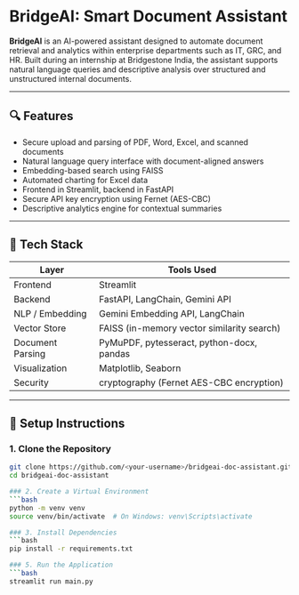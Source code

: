 # BridgeAI: Smart Document Assistant

**BridgeAI** is an AI-powered assistant designed to automate document retrieval and analytics within enterprise departments such as IT, GRC, and HR. Built during an internship at Bridgestone India, the assistant supports natural language queries and descriptive analysis over structured and unstructured internal documents.

---

## 🔍 Features

- Secure upload and parsing of PDF, Word, Excel, and scanned documents
- Natural language query interface with document-aligned answers
- Embedding-based search using FAISS
- Automated charting for Excel data
- Frontend in Streamlit, backend in FastAPI
- Secure API key encryption using Fernet (AES-CBC)
- Descriptive analytics engine for contextual summaries

---

## 🧰 Tech Stack

| Layer           | Tools Used                                 |
|----------------|---------------------------------------------|
| Frontend        | Streamlit                                   |
| Backend         | FastAPI, LangChain, Gemini API              |
| NLP / Embedding | Gemini Embedding API, LangChain             |
| Vector Store    | FAISS (in-memory vector similarity search)  |
| Document Parsing| PyMuPDF, pytesseract, python-docx, pandas   |
| Visualization   | Matplotlib, Seaborn                         |
| Security        | cryptography (Fernet AES-CBC encryption)    |

---

## 🚀 Setup Instructions

### 1. Clone the Repository

```bash
git clone https://github.com/<your-username>/bridgeai-doc-assistant.git
cd bridgeai-doc-assistant

### 2. Create a Virtual Environment
```bash
python -m venv venv
source venv/bin/activate  # On Windows: venv\Scripts\activate

### 3. Install Dependencies
```bash
pip install -r requirements.txt

### 5. Run the Application
```bash
streamlit run main.py

